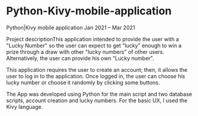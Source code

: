 # Python-Kivy-mobile-application

Python|Kivy mobile application
Jan 2021 – Mar 2021

Project descriptionThis application intended to provide the user with a "Lucky Number" so the user can expect to get "lucky" enough to win a prize through a draw with other "lucky numbers" of other users. Alternatively, the user can provide his own "Lucky number".

This application requires the user to create an account; then, it allows the user to log in to the application. Once logged in, the user can choose his lucky number or choose it randomly by clicking some buttons.

The App was developed using Python for the main script and two database scripts, account creation and lucky numbers. For the basic UX, I used the Kivy language.
